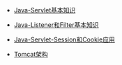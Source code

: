 * [Java-Servlet基本知识](./Java/JavaWeb/Java-Servlet基本知识.md)

* [Java-Listener和Filter基本知识](./Java/JavaWeb/Java-Listener和Filter基本知识.md)

* [Java-Servlet-Session和Cookie应用](./Java/JavaWeb/Java-Servlet-Session和Cookie应用.md)

* [Tomcat架构](./Java/JavaWeb/Tomcat架构.md)